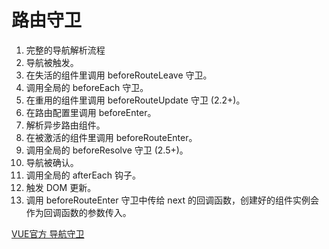 # 路由守卫

1. 完整的导航解析流程
2. 导航被触发。
3. 在失活的组件里调用 beforeRouteLeave 守卫。
4. 调用全局的 beforeEach 守卫。
5. 在重用的组件里调用 beforeRouteUpdate 守卫 (2.2+)。
6. 在路由配置里调用 beforeEnter。
7. 解析异步路由组件。
8. 在被激活的组件里调用 beforeRouteEnter。
9. 调用全局的 beforeResolve 守卫 (2.5+)。
10. 导航被确认。
11. 调用全局的 afterEach 钩子。
12. 触发 DOM 更新。
13. 调用 beforeRouteEnter 守卫中传给 next 的回调函数，创建好的组件实例会作为回调函数的参数传入。

[VUE官方 导航守卫](https://router.vuejs.org/zh/guide/advanced/navigation-guards.html)